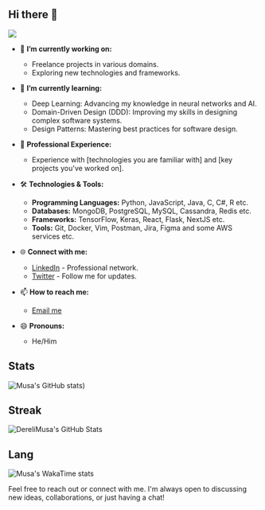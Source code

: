 ## Hi there 👋
![](https://komarev.com/ghpvc/?username=DereliMusae&abbreviated=true)

- 🔭 **I’m currently working on:** 
  - Freelance projects in various domains.
  - Exploring new technologies and frameworks.

- 🌱 **I’m currently learning:** 
  - Deep Learning: Advancing my knowledge in neural networks and AI.
  - Domain-Driven Design (DDD): Improving my skills in designing complex software systems.
  - Design Patterns: Mastering best practices for software design.

- 💼 **Professional Experience:** 
  - Experience with [technologies you are familiar with] and [key projects you've worked on].

- 🛠 **Technologies & Tools:** 
  - **Programming Languages:** Python, JavaScript, Java, C, C#, R etc.
  - **Databases:** MongoDB, PostgreSQL, MySQL, Cassandra, Redis etc.
  - **Frameworks:** TensorFlow, Keras, React, Flask, NextJS etc.
  - **Tools:** Git, Docker, Vim, Postman, Jira, Figma and some AWS services etc.

<!--- 📈 **Projects I’m proud of:**
  - **[Project Name](link):** Brief description of the project and what technologies were used.
  - **[Another Project Name](link):** Brief description of this project and its impact.-->
- 🌐 **Connect with me:** 
  - [LinkedIn](https://www.linkedin.com/in/musa-dereli-775586172/) - Professional network.
  - [Twitter](https://x.com/meninthestreet) - Follow me for updates.

- 📫 **How to reach me:** 
  - [Email me](mailto:musaadereli@gmail.com)

- 😄 **Pronouns:** 
  - He/Him

<!--- ⚡ **Fun Fact:** 
  - I love hiking and exploring new trails. I’ve hiked in [place you've visited], and it's one of my favorite pastimes!

- 📚 **I’m reading:** 
  - Currently reading [Book Title] by [Author], which is about [brief description of the book].

- 🎓 **Education:** 
  - Studied [Your Degree] at [Your University]. Specialized in [Relevant Field].

- 💬 **Ask me about:**
  - Anything related to [field of expertise], [another area of interest], or [your hobbies].-->

<!--START_SECTİON:waka-->
<!--END_SECTİON:waka-->

## Stats
![Musa's GitHub stats](https://github-readme-stats.vercel.app/api?username=DereliMusa\&show_icons=true\&show=reviews,discussions_started,discussions_answered,prs_merged,prs_merged_percentage\&title_color=fff\&icon_color=f9f9f9\&text_color=9f9f9f\&bg_color=151515))

## Streak
<img src="https://github-readme-streak-stats.herokuapp.com/?user=DereliMusa&theme=default&hide_border=true&bg_color=151515" alt="DereliMusa's GitHub Stats" />

## Lang
![Musa's WakaTime stats](https://github-readme-stats.vercel.app/api/wakatime?username=Dereli\&layout=compact)

Feel free to reach out or connect with me. I'm always open to discussing new ideas, collaborations, or just having a chat!
